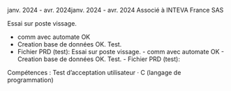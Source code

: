janv. 2024 - avr. 2024janv. 2024 - avr. 2024
Associé à INTEVA France SAS

Essai sur poste vissage.
- comm avec automate OK
- Creation base de données OK. Test.
- Fichier PRD (test):
Essai sur poste vissage. - comm avec automate OK - Creation base de données OK. Test. - Fichier PRD (test):

Compétences : Test d’acceptation utilisateur · C (langage de programmation)